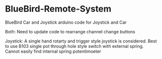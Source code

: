 # BlueBird-Remote-System
BlueBird Car and Joystick arduino code for Joystick and Car

Both:
  Need to update code to rearrange channel change buttons

Joystick:
A single hand rotarty and trigger style joystick is considered.
  Best to use B103 single pot through hole style switch with external spring.
  Cannot easily find internal spring potentimoeter

